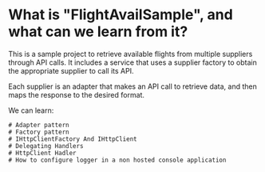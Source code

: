 # What is "FlightAvailSample", and what can we learn from it?


This is a sample project to retrieve available flights from multiple suppliers through API calls. It includes a service that uses a supplier factory to obtain the appropriate supplier to call its API.

Each supplier is an adapter that makes an API call to retrieve data, and then maps the response to the desired format.

We can learn:

    # Adapter pattern
    # Factory pattern
    # IHttpClientFactory And IHttpClient
    # Delegating Handlers
    # HttpClient Hadler
    # How to configure logger in a non hosted console application
    
    
